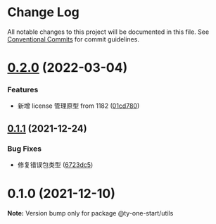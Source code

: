 # Change Log

All notable changes to this project will be documented in this file.
See [Conventional Commits](https://conventionalcommits.org) for commit guidelines.

# [0.2.0](https://10.1.2.7/visual-fe/swap-modules/compare/@ty-one-start/utils@0.1.1...@ty-one-start/utils@0.2.0) (2022-03-04)


### Features

* 新增 license 管理原型 from 1182 ([01cd780](https://10.1.2.7/visual-fe/swap-modules/commits/01cd780064164b7c105360d06f7bbb158f36f543))





## [0.1.1](https://10.1.2.7/visual-fe/swap-modules/compare/@ty-one-start/utils@0.1.0...@ty-one-start/utils@0.1.1) (2021-12-24)


### Bug Fixes

* 修复错误包类型 ([6723dc5](https://10.1.2.7/visual-fe/swap-modules/commits/6723dc563d6e6d41dfaba22b5d6a660f17b5a810))





# 0.1.0 (2021-12-10)

**Note:** Version bump only for package @ty-one-start/utils

